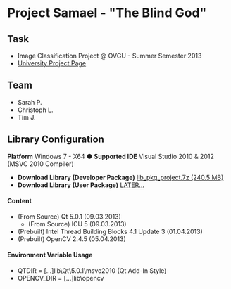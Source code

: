 ﻿# Project Samael - "The Blind God"

## Task

* Image Classification Project @ OVGU - Summer Semester 2013
* [University Project Page](http://wwwisg.cs.uni-magdeburg.de/bv/index.php?article_id=14)

## Team

* Sarah P.
* Christoph L.
* Tim J.

## Library Configuration

**Platform** Windows 7 - X64 ● **Supported IDE** Visual Studio 2010 & 2012 (MSVC 2010 Compiler)

* **Download Library (Developer Package)** [lib_pkg_project.7z (240.5 MB)](https://mega.co.nz/#!Q5tlWKQC!S7q32E5mK_Pkv72AqTrnbk0CgABqZ_FmgS96eeYeqBA)
* **Download Library (User Package)** [LATER...]()

#### Content

* (From Source) Qt 5.0.1 (09.03.2013)
  * (From Source) ICU 5 (09.03.2013)
* (Prebuilt) Intel Thread Building Blocks 4.1 Update 3 (01.04.2013)
* (Prebuilt) OpenCV 2.4.5 (05.04.2013)

#### Environment Variable Usage

* QTDIR = [...]lib\Qt\5.0.1\msvc2010 (Qt Add-In Style)
* OPENCV_DIR = [...]lib\opencv